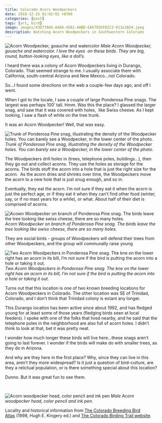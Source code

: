 ```yaml
---
title: Colorado Acorn Woodpeckers
date: 2018-12-25 02:02:02 +0700
categories: [post]
tags: [art, bird]
image: images/43D77884-A460-45B1-AABD-EA57E92F82C2-913x1024.jpeg
description: Watching Acorn Woodpeckers in Southwestern Colorado
---
```


![Acorn Woodpecker, goauche and watercolor](images/43D77884-A460-45B1-AABD-EA57E92F82C2-913x1024.jpeg) *Male Acorn Woodpecker, gouache and watercolor. I love the eyes  on these birds. They are big, round, button-looking eyes, like a doll’s.*

I heard there was a colony of Acorn Woodpeckers living in Durango, Colorado. That seemed strange to me. I usually associate them with California, south-central Arizona and New Mexico...not Colorado.

So...I found some directions on the web a couple-few days ago, and off I went.

When I got to the locale, I saw a couple of large Ponderosa Pine snags. The largest was perhaps 100’ tall. Hmm. Was this the place? I glassed the larger snag, and saw that it was covered with holes,  like Swiss cheese. As I kept looking, I saw a flash of white on the tree trunk.

It was an Acorn Woodpecker! Well, that was easy.

![Trunk of Ponderosa Pine snag, illustrating the density of the Woodpecker holes. You can barely see a Woodpecker, in the lower center of the photo.](images/A77B9876-1F2F-43CB-AB33-BC66FE5715CB-959x1024.jpeg) *Trunk of Ponderosa Pine snag, illustrating the density of the Woodpecker holes. You can barely see a Woodpecker, in the lower center of the photo.*

The Woodpeckers drill holes in (trees, telephone poles, buildings...), then they go out and collect acorns. They use the holes as storage for the acorns. The birds stuff the acorn into a hole that is just the right size for the acorn.  As the acorn dries and shrinks over time, the Woodpeckers move the acorn to a new hole that is just snug enough, and so in.

Eventually, they eat the acorn. I’m not sure if they eat it when the acorn is just the perfect age, or if they eat it when they can’t find other food (winter, say, or if no mast years for a while), or what. About half of their diet is comprised of acorns.

![Acown Woodpecker on branch of Ponderosa Pine snag. The birds leave the tree looking like swiss cheese, there are so many holes.](images/8E26A071-F6D8-4A31-BA8B-8F82D2B1CF4A.jpeg) *Acorn Woodpecker on branch of Ponderosa Pine snag. The birds leave the tree looking like swiss cheese, there are so many holes.*

They are social birds - groups of Woodpeckers will defend their trees from other Woodpeckers, and the group will communally raise young

![Two Acorn Woodpeckers in Ponderosa Pine snag. The kne on the lower right has an acorn in its bill, I’m not sure if the bird is putting the acorn into a hole or taking it out.](images/BBABFB57-2298-449B-8678-F49CE6C8831D-755x1024.jpeg) *Two Acorn Woodpeckers in Ponderosa Pine snag. The kne on the lower right has an acorn in its bill, I’m not sure if the bird is putting the acorn into a hole or taking it out.*

Turns out that this location is one of two known breeding locations for Acorn Woodpeckers in Colorado. The other location was SE of Trinidad, Colorado, and I don’t think that Trinidad colony is extant any longer.

This Durango location has been active since about 1992, and has fledged young for at least some of those years (fledging birds seen at local feeders). I spoke with one of the folks that lived nearby, and he said that the telephone poles in the neighborhood are also full of acorn holes. I didn’t think to look at that, bet it was pretty neat.

I wonder how much longer these birds will live here...these snags aren’t going to last forever. I wonder if the birds will make do with smaller trees, as they do in Arizona.

And why are they here in the first place? Why, since they can live in this area, aren’t they more widespread? Is it just a question of bird-culture, are they a relictual population, or is there something special about this location?

Dunno. But it was great fun to see them.

 

![Acorn woodpecker head, color pencil and ink pen](images/04ED9A45-B458-41F2-97A7-0883869EDF9A-1024x839.jpeg) *Male Acorn woodpecker head, color pencil and ink pen.*

Locality and historical information from [The Colorado Breeding Bird Atlas](https://www.amazon.com/Colorado-breeding-bird-atlas-Kingery/dp/0966850602/ref=sr_1_1?ie=UTF8&qid=1545763861&sr=8-1&keywords=breeding+bird+atlas+colorado) (1998, Hugh E. Kingery ed.) and [The Colorado Birding Trail website](https://coloradobirdingtrail.com/site/rafter-j-acorn-woodpecker-colony/).